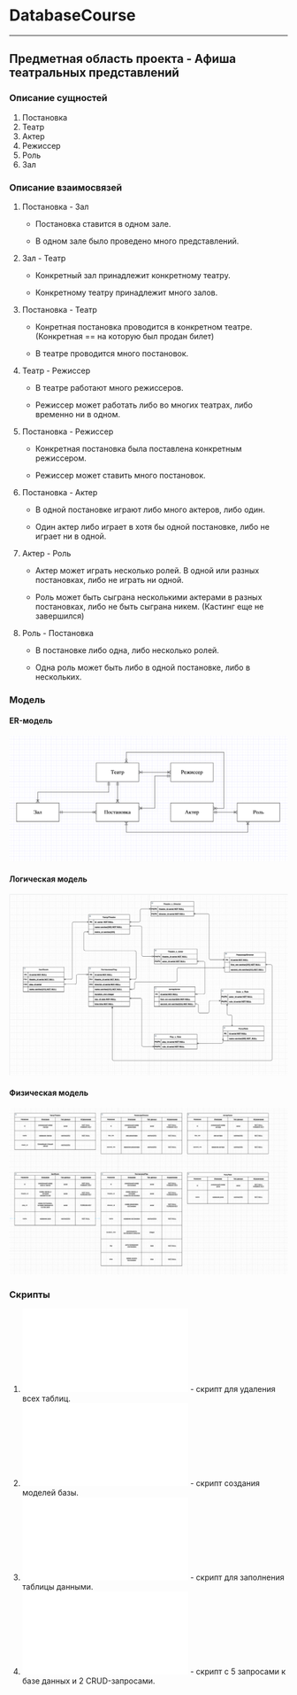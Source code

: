 # DatabaseCourse

--------

## Предметная область проекта - Афиша театральных представлений

### Описание сущностей

1. Постановка
2. Театр
3. Актер
4. Режиссер
5. Роль
6. Зал

### Описание взаимосвязей

1. Постановка - Зал
    * Постановка ставится в одном зале.

    * В одном зале было проведено много представлений.

2. Зал - Театр
    * Конкретный зал принадлежит конкретному театру.

    * Конкретному театру принадлежит много залов.

3. Постановка - Театр
    * Конретная постановка проводится в конкретном театре. (Конкретная == на которую был продан билет)

    * В театре проводится много постановок.

4. Театр - Режиссер
    * В театре работают много режиссеров.

    * Режиссер может работать либо во многих театрах, либо временно ни в одном.

5. Постановка - Режиссер
    * Конкретная постановка была поставлена конкретным режиссером.

    * Режиссер может ставить много постановок.

6. Постановка - Актер
    * В одной постановке играют либо много актеров, либо один.

    * Один актер либо играет в хотя бы одной постановке, либо не играет ни в одной.

11. Актер - Роль
    * Актер может играть несколько ролей. В одной или разных постановках, либо не играть ни одной.

    * Роль может быть сыграна несколькими актерами в разных постановках, либо не быть сыграна никем. (Кастинг еще не завершился)

12. Роль - Постановка
     * В постановке либо одна, либо несколько ролей.

     * Одна роль может быть либо в одной постановке, либо в нескольких.

### Модель

#### ER-модель
![ER-Модель](er-model.png)
#### Логическая модель
![Логическая модель](logic_model.png)
#### Физическая модель
![Физическая модель](phys_model.png)

### Скрипты

1. ![drop](drop.sql) - скрипт для удаления всех таблиц.
2. ![create](create.sql) - скрипт создания моделей базы.
3. ![insert](insert.sql) - скрипт для заполнения таблицы данными.
4. ![queries](quieries.sql) - скрипт с 5 запросами к базе данных и 2 CRUD-запросами.
